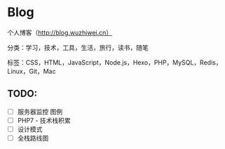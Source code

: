 # Blog
个人博客（http://blog.wuzhiwei.cn）

分类：学习，技术，工具，生活，旅行，读书，随笔

标签：CSS，HTML，JavaScript，Node.js，Hexo，PHP，MySQL，Redis，Linux，Git，Mac


## TODO:

- [ ] 服务器监控 图例
- [ ] PHP7 - 技术栈积累
- [ ] 设计模式
- [ ] 全栈路线图
